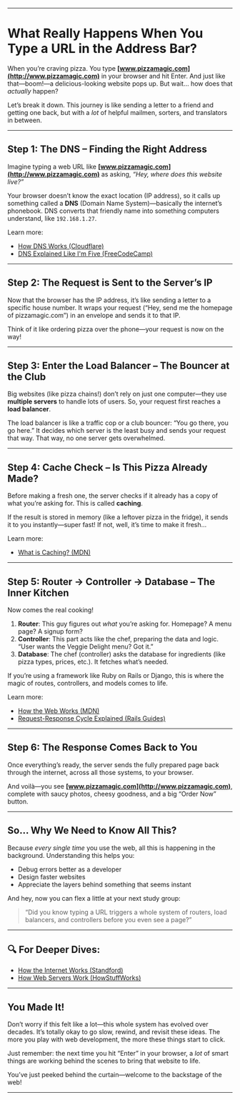 
---

# What Really Happens When You Type a URL in the Address Bar?

When you’re craving pizza. You type **[www.pizzamagic.com](http://www.pizzamagic.com)** in your browser and hit Enter.
And just like that—boom!—a delicious-looking website pops up. But wait… how does that *actually* happen?

Let’s break it down. This journey is like sending a letter to a friend and getting one back, but with a *lot* of helpful mailmen, sorters, and translators in between.

---

## Step 1: The DNS – Finding the Right Address

Imagine typing a web URL like **[www.pizzamagic.com](http://www.pizzamagic.com)** as asking, *“Hey, where does this website live?”*

Your browser doesn’t know the exact location (IP address), so it calls up something called a **DNS** (Domain Name System)—basically the internet’s phonebook. DNS converts that friendly name into something computers understand, like `192.168.1.27`.

Learn more:

* [How DNS Works (Cloudflare)](https://www.cloudflare.com/learning/dns/what-is-dns/)
* [DNS Explained Like I'm Five (FreeCodeCamp)](https://www.freecodecamp.org/news/how-dns-works/)

---

## Step 2: The Request is Sent to the Server’s IP

Now that the browser has the IP address, it’s like sending a letter to a specific house number. It wraps your request (“Hey, send me the homepage of pizzamagic.com”) in an envelope and sends it to that IP.

Think of it like ordering pizza over the phone—your request is now on the way!

---

## Step 3: Enter the Load Balancer – The Bouncer at the Club

Big websites (like pizza chains!) don’t rely on just one computer—they use **multiple servers** to handle lots of users. So, your request first reaches a **load balancer**.

The load balancer is like a traffic cop or a club bouncer: “You go there, you go here.” It decides which server is the least busy and sends your request that way. That way, no one server gets overwhelmed.

---

## Step 4: Cache Check – Is This Pizza Already Made?

Before making a fresh one, the server checks if it already has a copy of what you’re asking for. This is called **caching**.

If the result is stored in memory (like a leftover pizza in the fridge), it sends it to you instantly—super fast! If not, well, it’s time to make it fresh...

Learn more:

* [What is Caching? (MDN)](https://developer.mozilla.org/en-US/docs/Web/HTTP/Caching)

---

## Step 5: Router → Controller → Database – The Inner Kitchen

Now comes the real cooking!

1. **Router**: This guy figures out *what* you’re asking for. Homepage? A menu page? A signup form?
2. **Controller**: This part acts like the chef, preparing the data and logic. “User wants the Veggie Delight menu? Got it.”
3. **Database**: The chef (controller) asks the database for ingredients (like pizza types, prices, etc.). It fetches what’s needed.

If you’re using a framework like Ruby on Rails or Django, this is where the magic of routes, controllers, and models comes to life.

Learn more:

* [How the Web Works (MDN)](https://developer.mozilla.org/en-US/docs/Learn/Getting_started_with_the_web/How_the_Web_works)
* [Request-Response Cycle Explained (Rails Guides)](https://guides.rubyonrails.org/action_controller_overview.html#the-request-response-cycle)

---

## Step 6: The Response Comes Back to You

Once everything’s ready, the server sends the fully prepared page back through the internet, across all those systems, to your browser.

And voilà—you see **[www.pizzamagic.com](http://www.pizzamagic.com)**, complete with saucy photos, cheesy goodness, and a big “Order Now” button.

---

## So… Why We Need to Know All This?

Because *every single time* you use the web, all this is happening in the background. Understanding this helps you:

* Debug errors better as a developer
* Design faster websites
* Appreciate the layers behind something that seems instant

And hey, now you can flex a little at your next study group:

> “Did you know typing a URL triggers a whole system of routers, load balancers, and controllers before you even see a page?”

---

## 🔍 For Deeper Dives:

* [How the Internet Works (Standford)](https://web.stanford.edu/class/msande91si/www-spr04/readings/week1/InternetWhitepaper.htm)
* [How Web Servers Work (HowStuffWorks)](https://computer.howstuffworks.com/web-server.htm)

---

## You Made It!

Don’t worry if this felt like a lot—this whole system has evolved over decades. It’s totally okay to go slow, rewind, and revisit these ideas. The more you play with web development, the more these things start to click.

Just remember: the next time you hit “Enter” in your browser, a *lot* of smart things are working behind the scenes to bring that website to life.

You’ve just peeked behind the curtain—welcome to the backstage of the web!

---